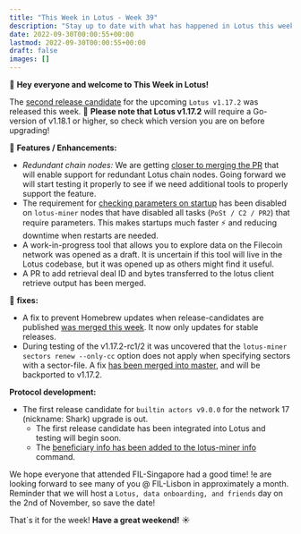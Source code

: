 ```yaml
---
title: "This Week in Lotus - Week 39"
description: "Stay up to date with what has happened in Lotus this week"
date: 2022-09-30T00:00:55+00:00
lastmod: 2022-09-30T00:00:55+00:00
draft: false
images: []
---
```


:wave: **Hey everyone and welcome to This Week in Lotus!**

The [second release candidate](https://github.com/filecoin-project/lotus/releases/tag/v1.17.2-rc2) for the upcoming `Lotus v1.17.2` was released this week. :mega: **Please note that Lotus v1.17.2** will require a Go-version of v1.18.1 or higher, so check which version you are on before upgrading!

:rocket: **Features / Enhancements:**
- *Redundant chain nodes:* We are getting [closer to merging the PR](https://github.com/filecoin-project/lotus/pull/9294) that will enable support for redundant Lotus chain nodes. Going forward we will start testing it properly to see if we need additional tools to properly support the feature.
- The requirement for [checking parameters on startup](https://github.com/filecoin-project/lotus/pull/9391/files) has been disabled on `lotus-miner` nodes that have disabled all tasks (`PoSt / C2 / PR2`) that require parameters. This makes startups much faster :zap: and reducing downtime when restarts are needed.
- A work-in-progress tool that allows you to explore data on the Filecoin network was opened as a draft. It is uncertain if this tool will live in the Lotus codebase, but it was opened up as others might find it useful.
- A PR to add retrieval deal ID and bytes transferred to the lotus client retrieve output has been merged.

:bug: **fixes:**
- A fix to prevent Homebrew updates when release-candidates are published [was merged this week](https://github.com/filecoin-project/lotus/pull/9350). It now only updates for stable releases.
- During testing of the v1.17.2-rc1/2 it was uncovered that the `lotus-miner sectors renew --only-cc` option does not apply when specifying sectors with a sector-file. A fix [has been merged into master](https://github.com/filecoin-project/lotus/pull/9402), and will be backported to v1.17.2.

**Protocol development:**
- The first release candidate for `builtin actors v9.0.0` for the network 17 (nickname: Shark) upgrade is out.
   - The first release candidate has been integrated into Lotus and testing will begin soon.
   - The [beneficiary info has been added to the lotus-miner info](https://github.com/filecoin-project/lotus/pull/9308) command.

We hope everyone that attended FIL-Singapore had a good time! !e are looking forward to see many of you @ FIL-Lisbon in approximately a month. Reminder that we will host a `Lotus, data onboarding, and friends` day on the 2nd of November, so save the date!

That´s it for the week! **Have a great weekend!** :sunny: